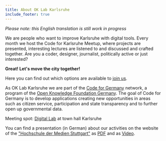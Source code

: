 ```yaml
---
title: About OK Lab Karlsruhe
include_footer: true
---
```


*Please note: this English translation is still work in progress*

We are people who want to improve Karlsruhe with digital tools.
Every month we host the Code for Karlsruhe Meetup, where projects are presented,
interesting lectures are listened to and discussed and crafted together.
Are you a coder, designer, journalist, politically active or just interested?

**Great! Let's move the city together!**

Here you can find out which options are available to [join us](/en/mitmachen).

As OK Lab Karlsruhe we are part of the [Code for Germany](https://codefor.de) network,
a program of the [Open Knowledge Foundation Germany](http://okfn.de/). The goal of Code for Germany is to develop applications creating new opportunities in areas such as citizen service, participation and state transparency and
to further open up governmental data.

Meeting spot: [Digital Lab](https://www.openstreetmap.org/relation/1333212) at town hall Karlsruhe

You can find a presentation (in German) about our activities on the website of the 
[\"Hochschule der Medien Stuttgart\"](https://openup.iuk.hdm-stuttgart.de/programm/) as [PDF](https://openup.iuk.hdm-stuttgart.de/wp-content/uploads/2020/05/2020-05-12_OK-LabKarlsruhe.pdf) and as [Video](https://openup.iuk.hdm-stuttgart.de/wp-content/uploads/2020/05/2020-05-12_OK-LabKarlsruhe.mp4).


